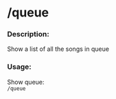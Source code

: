 # /queue

### Description:
Show a list of all the songs in queue<br>

### Usage:
Show queue:<br>
`/queue`